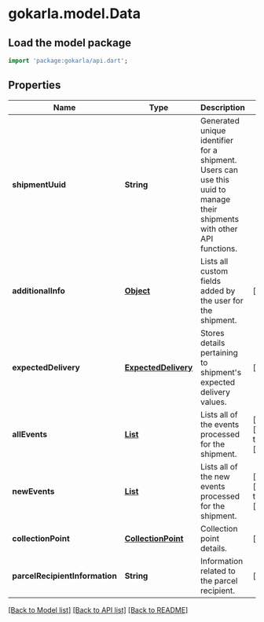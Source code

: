 # gokarla.model.Data

## Load the model package
```dart
import 'package:gokarla/api.dart';
```

## Properties
Name | Type | Description | Notes
------------ | ------------- | ------------- | -------------
**shipmentUuid** | **String** | Generated unique identifier for a shipment. Users can use this uuid to manage their shipments with other API functions. | 
**additionalInfo** | [**Object**](.md) | Lists all custom fields added by the user for the shipment. | [optional] 
**expectedDelivery** | [**ExpectedDelivery**](ExpectedDelivery.md) | Stores details pertaining to shipment's expected delivery values. | [optional] 
**allEvents** | [**List<AllEvent>**](AllEvent.md) | Lists all of the events processed for the shipment. | [optional] [default to const []]
**newEvents** | [**List<AllEvent>**](AllEvent.md) | Lists all of the new events processed for the shipment. | [optional] [default to const []]
**collectionPoint** | [**CollectionPoint**](CollectionPoint.md) | Collection point details. | [optional] 
**parcelRecipientInformation** | **String** | Information related to the parcel recipient. | [optional] 

[[Back to Model list]](../README.md#documentation-for-models) [[Back to API list]](../README.md#documentation-for-api-endpoints) [[Back to README]](../README.md)


